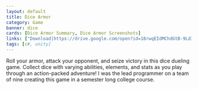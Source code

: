 ```yaml
---
layout: default
title: Dice Armor
category: Game
banner: dice
cards: [Dice Armor Summary, Dice Armor Screenshots]
links: ["Download|https://drive.google.com/open?id=18rwqEIdMChdGtB-9LdI4wiqeM5C5ViOL"]
tags: [c#, unity]
---
```

Roll your armor, attack your opponent, and seize victory in this dice dueling game. Collect dice with varying abilities, elements, and stats as you play through an action-packed adventure! I was the lead programmer on a team of nine creating this game in a semester long college course. 
